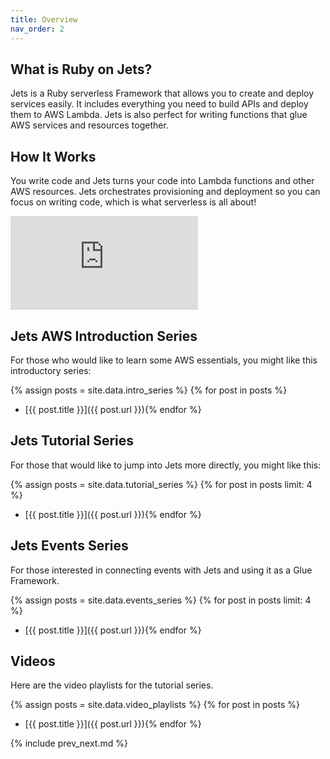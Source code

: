 ```yaml
---
title: Overview
nav_order: 2
---
```


## What is Ruby on Jets?

Jets is a Ruby serverless Framework that allows you to create and deploy services easily. It includes everything you need to build APIs and deploy them to AWS Lambda. Jets is also perfect for writing functions that glue AWS services and resources together.

## How It Works

You write code and Jets turns your code into Lambda functions and other AWS resources. Jets orchestrates provisioning and deployment so you can focus on writing code, which is what serverless is all about!

<div class="video-box"><div class="video-container"><iframe src="https://www.youtube.com/embed/a0VKbrgzKso" frameborder="0" allowfullscreen=""></iframe></div></div>

## Jets AWS Introduction Series

For those who would like to learn some AWS essentials, you might like this introductory series:

{% assign posts = site.data.intro_series %}
{% for post in posts %}
* [{{ post.title }}]({{ post.url }}){% endfor %}

## Jets Tutorial Series

For those that would like to jump into Jets more directly, you might like this:

{% assign posts = site.data.tutorial_series %}
{% for post in posts limit: 4 %}
* [{{ post.title }}]({{ post.url }}){% endfor %}

## Jets Events Series

For those interested in connecting events with Jets and using it as a Glue Framework.

{% assign posts = site.data.events_series %}
{% for post in posts limit: 4 %}
* [{{ post.title }}]({{ post.url }}){% endfor %}


## Videos

Here are the video playlists for the tutorial series.

{% assign posts = site.data.video_playlists %}
{% for post in posts %}
* [{{ post.title }}]({{ post.url }}){% endfor %}

{% include prev_next.md %}